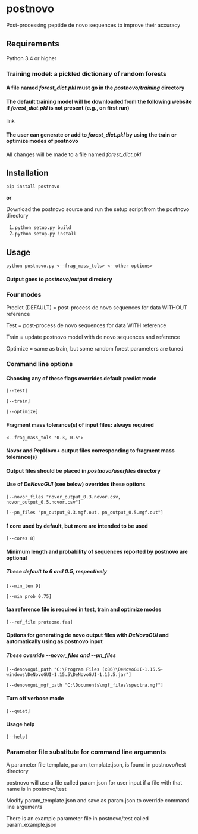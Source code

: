 # postnovo
Post-processing peptide de novo sequences to improve their accuracy

## Requirements
Python 3.4 or higher

### Training model: a pickled dictionary of random forests
#### A file named *forest_dict.pkl* must go in the *postnovo/training* directory
#### The default training model will be downloaded from the following website if *forest_dict.pkl* is not present (e.g., on first run)
link
#### The user can generate or add to *forest_dict.pkl* by using the train or optimize modes of postnovo
All changes will be made to a file named *forest_dict.pkl*

## Installation
`pip install postnovo`

**or**

Download the postnovo source and run the setup script from the postnovo directory

1. `python setup.py build`
2. `python setup.py install`

## Usage
`python postnovo.py <--frag_mass_tols> <--other options>`

#### Output goes to *postnovo/output* directory

### Four modes
Predict (DEFAULT) = post-process de novo sequences for data WITHOUT reference

Test = post-process de novo sequences for data WITH reference

Train = update postnovo model with de novo sequences and reference

Optimize = same as train, but some random forest parameters are tuned

### Command line options
#### Choosing any of these flags overrides default predict mode
`[--test]`

`[--train]`

`[--optimize]`
#### Fragment mass tolerance(s) of input files: always required
`<--frag_mass_tols "0.3, 0.5">`

#### Novor and PepNovo+ output files corresponding to fragment mass tolerance(s)
#### Output files should be placed in *postnovo/userfiles* directory
#### Use of *DeNovoGUI* (see below) overrides these options

`[--novor_files "novor_output_0.3.novor.csv, novor_output_0.5.novor.csv"]`

`[--pn_files "pn_output_0.3.mgf.out, pn_output_0.5.mgf.out"]`
#### 1 core used by default, but more are intended to be used
`[--cores 8]`
#### Minimum length and probability of sequences reported by postnovo are optional
##### These default to 6 and 0.5, respectively
`[--min_len 9]`

`[--min_prob 0.75]`
#### faa reference file is required in test, train and optimize modes
`[--ref_file proteome.faa]`
#### Options for generating de novo output files with *DeNovoGUI* and automatically using as postnovo input
##### These override --novor_files and --pn_files
`[--denovogui_path "C:\Program Files (x86)\DeNovoGUI-1.15.5-windows\DeNovoGUI-1.15.5\DeNovoGUI-1.15.5.jar"]`

`[--denovogui_mgf_path "C:\Documents\mgf_files\spectra.mgf"]`

#### Turn off verbose mode
`[--quiet]`

#### Usage help
`[--help]`

### Parameter file substitute for command line arguments

A parameter file template, param_template.json, is found in postnovo/test directory

postnovo will use a file called param.json for user input if a file with that name is in postnovo/test

Modify param_template.json and save as param.json to override command line arguments

There is an example parameter file in postnovo/test called param_example.json
